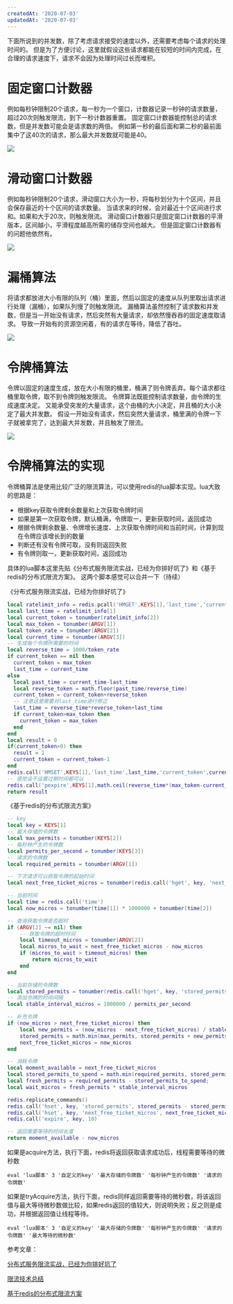 ```yaml
---
createdAt: '2020-07-03'
updatedAt: '2020-07-03'
---
```


<!--more-->

下面所说到的并发数，除了考虑请求接受的速度以外，还需要考虑每个请求的处理时间的。
但是为了方便讨论，这里就假设这些请求都能在较短的时间内完成，在合理的请求速度下，请求不会因为处理时间过长而堆积。

# 固定窗口计数器
例如每秒钟限制20个请求，每一秒为一个窗口，计数器记录一秒钟的请求数量，超过20次则触发限流，到下一秒计数器重置。
固定窗口计数器能控制总的请求数，但是并发数可能会是请求数的两倍。
例如第一秒的最后面和第二秒的最前面集中了这40次的请求，那么最大并发数就可能是40。

![](/file/blog/code/20200703/static001.infoq.cn-resource-image-8d-15-8ded7a2b90e1482093f92fff555b3615.png.JPEG)

# 滑动窗口计数器
例如每秒钟限制20个请求，滑动窗口大小为一秒，将每秒划分为十个区间，并且会保存最近的十个区间的请求数量。
当请求来的时候，会对最近十个区间进行求和。如果和大于20次，则触发限流。
滑动窗口计数器只是固定窗口计数器的平滑版本，区间越小，平滑程度越高所需的储存空间也越大。
但是固定窗口计数器有的问题他依然有。

![](/file/blog/code/20200703/static001.infoq.cn-resource-image-4d-f4-4d03e8e43a8edc3f32376d90e52b85f4.png.JPEG)

# 漏桶算法
将请求都放进大小有限的队列（桶）里面，然后以固定的速度从队列里取出请求进行处理（漏桶），如果队列慢了则触发限流。
漏桶算法虽然控制了请求数和并发数，但是当一开始没有请求，然后突然有大量请求，却依然慢吞吞的固定速度取请求。
导致一开始有的资源空闲着，有的请求在等待，降低了吞吐。

![](/file/blog/code/20200703/static001.infoq.cn-resource-image-75-03-75938d1010138ce66e38c6ed0392f103.png.JPEG)

# 令牌桶算法
令牌以固定的速度生成，放在大小有限的桶里，桶满了则令牌丢弃。每个请求都往桶里取令牌，取不到令牌则触发限流。
令牌算法既能控制请求数量，由令牌的生成速度决定。
又能承受突发的大量请求，这个由桶的大小决定，并且桶的大小决定了最大并发数。
假设一开始没有请求，然后突然大量请求，桶里满的令牌一下子就被拿完了，达到最大并发数，并且触发了限流。

![](/file/blog/code/20200703/static001.infoq.cn-resource-image-ec-93-eca0e5eaa35dac938c673fecf2ec9a93.png.JPEG)

# 令牌桶算法的实现
令牌桶算法是使用比较广泛的限流算法，可以使用redis的lua脚本实现。lua大致的思路是：
+ 根据key获取令牌剩余数量和上次获取令牌时间
+ 如果是第一次获取令牌，默认桶满，令牌取一，更新获取时间，返回成功
+ 根据令牌剩余数量、令牌增长速度、上次获取令牌时间和当前时间，计算到现在令牌应该增长到的数量
+ 判断还有没有令牌可取，没有则返回失败
+ 有令牌则取一，更新获取时间，返回成功

具体的lua脚本这里先贴《分布式服务限流实战，已经为你排好坑了》和《基于redis的分布式限流方案》。
这两个脚本感觉可以合并一下（待续）

《分布式服务限流实战，已经为你排好坑了》
```lua
local ratelimit_info = redis.pcall('HMGET',KEYS[1],'last_time','current_token')
local last_time = ratelimit_info[1]
local current_token = tonumber(ratelimit_info[2])
local max_token = tonumber(ARGV[1])
local token_rate = tonumber(ARGV[2])
local current_time = tonumber(ARGV[3])
-- 生成每个令牌所需要的时间
local reverse_time = 1000/token_rate
if current_token == nil then
  current_token = max_token
  last_time = current_time
else
  local past_time = current_time-last_time
  local reverse_token = math.floor(past_time/reverse_time)
  current_token = current_token+reverse_token
  -- 注意这里需要对last_time进行修正
  last_time = reverse_time*reverse_token+last_time
  if current_token>max_token then
    current_token = max_token
  end
end
local result = 0
if(current_token>0) then
  result = 1
  current_token = current_token-1
end
redis.call('HMSET',KEYS[1],'last_time',last_time,'current_token',current_token)
-- 感觉设不设置过期时间都可以
redis.call('pexpire',KEYS[1],math.ceil(reverse_time*(max_token-current_token)+(current_time-last_time)))
return result
```

《基于redis的分布式限流方案》
```lua
-- key
local key = KEYS[1]
-- 最大存储的令牌数
local max_permits = tonumber(KEYS[2])
-- 每秒钟产生的令牌数
local permits_per_second = tonumber(KEYS[3])
-- 请求的令牌数
local required_permits = tonumber(ARGV[1])

-- 下次请求可以获取令牌的起始时间
local next_free_ticket_micros = tonumber(redis.call('hget', key, 'next_free_ticket_micros') or 0)

-- 当前时间
local time = redis.call('time')
local now_micros = tonumber(time[1]) * 1000000 + tonumber(time[2])

-- 查询获取令牌是否超时
if (ARGV[2] ~= nil) then
    -- 获取令牌的超时时间
    local timeout_micros = tonumber(ARGV[2])
    local micros_to_wait = next_free_ticket_micros - now_micros
    if (micros_to_wait > timeout_micros) then
        return micros_to_wait
    end
end

-- 当前存储的令牌数
local stored_permits = tonumber(redis.call('hget', key, 'stored_permits') or 0)
-- 添加令牌的时间间隔
local stable_interval_micros = 1000000 / permits_per_second

-- 补充令牌
if (now_micros > next_free_ticket_micros) then
    local new_permits = (now_micros - next_free_ticket_micros) / stable_interval_micros
    stored_permits = math.min(max_permits, stored_permits + new_permits)
    next_free_ticket_micros = now_micros
end

-- 消耗令牌
local moment_available = next_free_ticket_micros
local stored_permits_to_spend = math.min(required_permits, stored_permits)
local fresh_permits = required_permits - stored_permits_to_spend;
local wait_micros = fresh_permits * stable_interval_micros

redis.replicate_commands()
redis.call('hset', key, 'stored_permits', stored_permits - stored_permits_to_spend)
redis.call('hset', key, 'next_free_ticket_micros', next_free_ticket_micros + wait_micros)
redis.call('expire', key, 10)

-- 返回需要等待的时间长度
return moment_available - now_micros
```

如果是acquire方法，执行下面，redis将返回获取请求成功后，线程需要等待的微秒数
```
eval 'lua脚本' 3 '自定义的key' '最大存储的令牌数' '每秒钟产生的令牌数' '请求的令牌数'
```

如果是tryAcquire方法，执行下面，redis同样返回需要等待的微秒数，将该返回值与最大等待微秒数做比较，如果redis返回的值较大，则说明失败；反之则是成功，并根据返回值让线程等待。
```
eval 'lua脚本' 3 '自定义的key' '最大存储的令牌数' '每秒钟产生的令牌数' '请求的令牌数' '最大等待的微秒数'
```

参考文章：

[分布式服务限流实战，已经为你排好坑了](https://www.infoq.cn/article/Qg2tX8fyw5Vt-f3HH673)

[限流技术总结](https://blog.wangqi.love/articles/Java/%E9%99%90%E6%B5%81%E6%8A%80%E6%9C%AF%E6%80%BB%E7%BB%93.html)

[基于redis的分布式限流方案](https://blog.wangqi.love/articles/Java/%E5%9F%BA%E4%BA%8Eredis%E7%9A%84%E5%88%86%E5%B8%83%E5%BC%8F%E9%99%90%E6%B5%81%E6%96%B9%E6%A1%88.html)